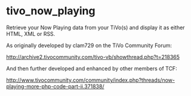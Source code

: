 # tivo_now_playing
Retrieve your Now Playing data from your TiVo(s) and display it as either HTML, XML or RSS.

As originally developed by clam729 on the TiVo Community Forum:

http://archive2.tivocommunity.com/tivo-vb/showthread.php?t=218365

And then further developed and enhanced by other members of TCF:

http://www.tivocommunity.com/community/index.php?threads/now-playing-more-php-code-part-ii.371838/
